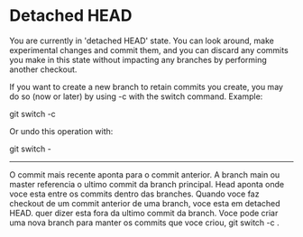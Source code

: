 # Detached HEAD
You are currently in 'detached HEAD' state. You can look around, make experimental
changes and commit them, and you can discard any commits you make in this state
without impacting any branches by performing another checkout.


If you want to create a new branch to retain commits you create, you may
do so (now or later) by using -c with the switch command. Example:

 git switch -c <new-branch-name>

Or undo this operation with:

git switch -

----------------------------------------------------------------

O commit mais recente aponta para o commit anterior.
A branch main ou master referencia o ultimo commit da branch principal.
Head aponta onde voce esta entre os commits dentro das branches.
Quando voce faz checkout de um commit anterior de uma branch, voce esta em detached HEAD. quer dizer esta fora da ultimo commit da branch.
Voce pode criar uma nova branch para manter os commits que voce criou, git switch -c <new-branch-name>.